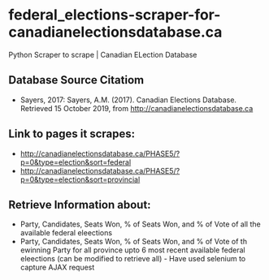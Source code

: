 # federal_elections-scraper-for-canadianelectionsdatabase.ca
Python Scraper to scrape | Canadian ELection Database

## Database Source Citatiom
* Sayers, 2017:
Sayers, A.M. (2017). Canadian Elections Database. Retrieved 15 October 2019, from http://canadianelectionsdatabase.ca

## Link to pages it scrapes:
* http://canadianelectionsdatabase.ca/PHASE5/?p=0&type=election&sort=federal
* http://canadianelectionsdatabase.ca/PHASE5/?p=0&type=election&sort=provincial

## Retrieve Information about:
* Party, Candidates, Seats Won,	% of Seats Won, and	% of Vote of all the available federal eleections
* Party, Candidates, Seats Won,	% of Seats Won, and	% of Vote of th ewinning Party for all province upto 6 most recent available federal eleections (can be modified to retrieve all) - Have used selenium to capture AJAX request
